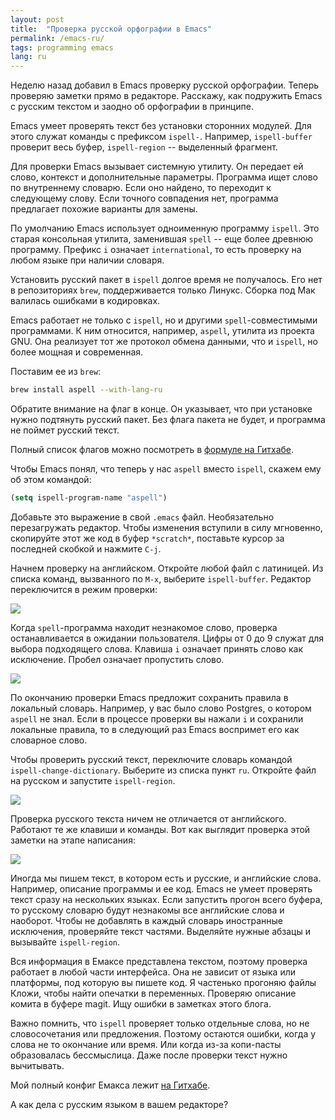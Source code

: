 ```yaml
---
layout: post
title:  "Проверка русской орфографии в Emacs"
permalink: /emacs-ru/
tags: programming emacs
lang: ru
---
```


Неделю назад добавил в Emacs проверку русской орфографии. Теперь проверяю
заметки прямо в редакторе. Расскажу, как подружить Emacs с русским текстом и
заодно об орфографии в принципе.

Emacs умеет проверять текст без установки сторонних модулей. Для этого служат
команды с префиксом `ispell-`. Например, `ispell-buffer` проверит весь буфер,
`ispell-region` -- выделенный фрагмент.

Для проверки Emacs вызывает системную утилиту. Он передает ей слово, контекст и
дополнительные параметры. Программа ищет слово по внутреннему словарю. Если оно
найдено, то переходит к следующему слову. Если точного совпадения нет, программа
предлагает похожие варианты для замены.

По умолчанию Emacs использует одноименную программу `ispell`. Это старая
консольная утилита, заменившая `spell` -- еще более древнюю программу. Префикс
`i` означает `international`, то есть проверку на любом языке при наличии
словаря.

Установить русский пакет в `ispell` долгое время не получалось. Его нет в
репозиториях `brew`, поддерживается только Линукс. Сборка под Мак валилась
ошибками в кодировках.

Emacs работает не только с `ispell`, но и другими `spell`-совместимыми
программами. К ним относится, например, `aspell`, утилита из проекта GNU. Она
реализует тот же протокол обмена данными, что и `ispell`, но более мощная и
современная.

Поставим ее из `brew`:

~~~bash
brew install aspell --with-lang-ru
~~~

Обратите внимание на флаг в конце. Он указывает, что при установке нужно
подтянуть русский пакет. Без флага пакета не будет, и программа не поймет
русский текст.

[formula]: https://github.com/Linuxbrew/homebrew-core/blob/master/Formula/aspell.rb

Полный список флагов можно посмотреть в [формуле на Гитхабе][formula].

Чтобы Emacs понял, что теперь у нас `aspell` вместо `ispell`, скажем ему об этом
командой:

~~~lisp
(setq ispell-program-name "aspell")
~~~

Добавьте это выражение в свой `.emacs` файл. Необязательно перезагружать
редактор. Чтобы изменения вступили в силу мгновенно, скопируйте этот же код в
буфер `*scratch*`, поставьте курсор за последней скобкой и нажмите `C-j`.

Начнем проверку на английском. Откройте любой файл с латиницей. Из списка
команд, вызванного по `M-x`, выберите `ispell-buffer`. Редактор переключится в
режим проверки:

![](https://user-images.githubusercontent.com/1059232/43738826-a1de45ce-99ce-11e8-8278-160e71149591.png)

Когда `spell`-программа находит незнакомое слово, проверка останавливается в
ожидании пользователя. Цифры от 0 до 9 служат для выбора подходящего
слова. Клавиша `i` означает принять слово как исключение. Пробел означает
пропустить слово.

![](https://user-images.githubusercontent.com/1059232/43738827-a1fa4792-99ce-11e8-814d-cbcb4e044614.png)

По окончанию проверки Emacs предложит сохранить правила в локальный
словарь. Например, у вас было слово Postgres, о котором `aspell` не знал. Если в
процессе проверки вы нажали `i` и сохранили локальные правила, то в следующий
раз Emacs воспримет его как словарное слово.

Чтобы проверить русский текст, переключите словарь командой
`ispell-change-dictionary`. Выберите из списка пункт `ru`. Откройте файл на
русском и запустите `ispell-region`.

![](https://user-images.githubusercontent.com/1059232/43738829-a231ebc0-99ce-11e8-9595-8197d7a3dd9a.png)

Проверка русского текста ничем не отличается от английского. Работают те же
клавиши и команды. Вот как выглядит проверка этой заметки на этапе написания:

![](https://user-images.githubusercontent.com/1059232/43738828-a2159286-99ce-11e8-8b24-422e9fcc23cd.png)

Иногда мы пишем текст, в котором есть и русские, и английские слова. Например,
описание программы и ее код. Emacs не умеет проверять текст сразу на нескольких
языках. Если запустить прогон всего буфера, то русскому словарю будут незнакомы
все английские слова и наоборот. Чтобы не добавлять в каждый словарь иностранные
исключения, проверяйте текст частями. Выделяйте нужные абзацы и вызывайте
`ispell-region`.

Вся информация в Емаксе представлена текстом, поэтому проверка работает в любой
части интерфейса. Она не зависит от языка или платформы, под которую вы пишете
код. Я частенько прогоняю файлы Кложи, чтобы найти опечатки в переменных.
Проверяю описание комита в буфере magit. Ищу ошибки в заметках этого блога.

Важно помнить, что `ispell` проверяет только отдельные слова, но не
словосочетания или предложения. Поэтому остаются ошибки, когда у слова не то
окончание или время. Или когда из-за копи-пасты образовалась бессмыслица. Даже
после проверки текст нужно вычитывать.

[config]: https://github.com/igrishaev/dotfiles/blob/master/.emacs

Мой полный конфиг Емакса лежит [на Гитхабе][config].

А как дела с русским языком в вашем редакторе?

